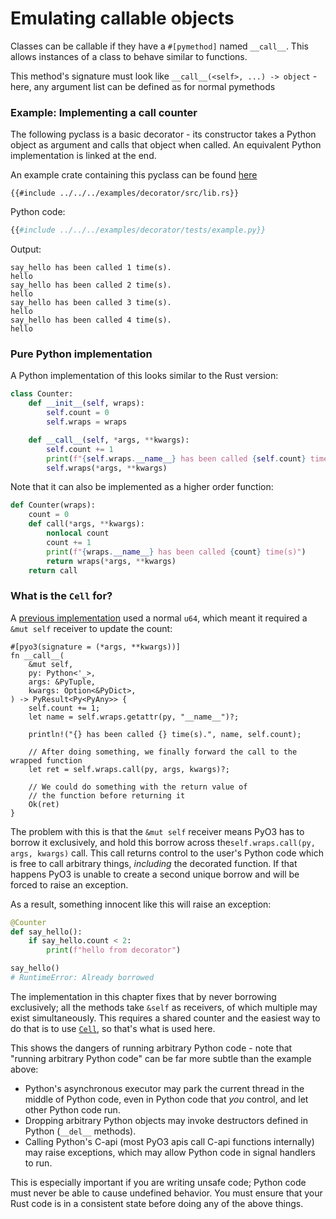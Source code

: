 # Emulating callable objects

Classes can be callable if they have a `#[pymethod]` named `__call__`.
This allows instances of a class to behave similar to functions.

This method's signature must look like `__call__(<self>, ...) -> object` - here,
 any argument list can be defined as for normal pymethods

### Example: Implementing a call counter

The following pyclass is a basic decorator - its constructor takes a Python object
as argument and calls that object when called. An equivalent Python implementation
is linked at the end.

An example crate containing this pyclass can be found [here](https://github.com/PyO3/pyo3/tree/main/examples/decorator)

```rust,ignore
{{#include ../../../examples/decorator/src/lib.rs}}
```

Python code:

```python
{{#include ../../../examples/decorator/tests/example.py}}
```

Output:

```text
say_hello has been called 1 time(s).
hello
say_hello has been called 2 time(s).
hello
say_hello has been called 3 time(s).
hello
say_hello has been called 4 time(s).
hello
```

### Pure Python implementation

A Python implementation of this looks similar to the Rust version:

```python
class Counter:
    def __init__(self, wraps):
        self.count = 0
        self.wraps = wraps

    def __call__(self, *args, **kwargs):
        self.count += 1
        print(f"{self.wraps.__name__} has been called {self.count} time(s)")
        self.wraps(*args, **kwargs)
```

Note that it can also be implemented as a higher order function:

```python
def Counter(wraps):
    count = 0
    def call(*args, **kwargs):
        nonlocal count
        count += 1
        print(f"{wraps.__name__} has been called {count} time(s)")
        return wraps(*args, **kwargs)
    return call
```

### What is the `Cell` for?

A [previous implementation] used a normal `u64`, which meant it required a `&mut self` receiver to update the count:

```rust,ignore
#[pyo3(signature = (*args, **kwargs))]
fn __call__(
    &mut self,
    py: Python<'_>,
    args: &PyTuple,
    kwargs: Option<&PyDict>,
) -> PyResult<Py<PyAny>> {
    self.count += 1;
    let name = self.wraps.getattr(py, "__name__")?;

    println!("{} has been called {} time(s).", name, self.count);

    // After doing something, we finally forward the call to the wrapped function
    let ret = self.wraps.call(py, args, kwargs)?;

    // We could do something with the return value of
    // the function before returning it
    Ok(ret)
}
```

The problem with this is that the `&mut self` receiver means PyO3 has to borrow it exclusively,
 and hold this borrow across the`self.wraps.call(py, args, kwargs)` call. This call returns control to the user's Python code
 which is free to call arbitrary things, *including* the decorated function. If that happens PyO3 is unable to create a second unique borrow and will be forced to raise an exception.

As a result, something innocent like this will raise an exception:

```py
@Counter
def say_hello():
    if say_hello.count < 2:
        print(f"hello from decorator")

say_hello()
# RuntimeError: Already borrowed
```

The implementation in this chapter fixes that by never borrowing exclusively; all the methods take `&self` as receivers, of which multiple may exist simultaneously. This requires a shared counter and the easiest way to do that is to use [`Cell`], so that's what is used here.

This shows the dangers of running arbitrary Python code - note that "running arbitrary Python code" can be far more subtle than the example above:
- Python's asynchronous executor may park the current thread in the middle of Python code, even in Python code that *you* control, and let other Python code run.
- Dropping arbitrary Python objects may invoke destructors defined in Python (`__del__` methods).
- Calling Python's C-api (most PyO3 apis call C-api functions internally) may raise exceptions, which may allow Python code in signal handlers to run.

This is especially important if you are writing unsafe code; Python code must never be able to cause undefined behavior. You must ensure that your Rust code is in a consistent state before doing any of the above things.

[previous implementation]: https://github.com/PyO3/pyo3/discussions/2598 "Thread Safe Decorator <Help Wanted> · Discussion #2598 · PyO3/pyo3"
[`Cell`]: https://doc.rust-lang.org/std/cell/struct.Cell.html "Cell in std::cell - Rust"
